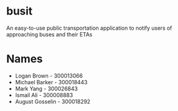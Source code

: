 # busit
An easy-to-use public transportation application to notify users of approaching buses and their ETAs

# Names
 * Logan Brown - 300013066
 * Michael Barker - 300018443
 * Mark Yang - 300026843
 * Ismail Ali - 300008883
 * August Gosselin - 300018292
